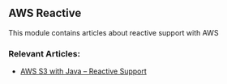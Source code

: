 ## AWS Reactive

This module contains articles about reactive support with AWS

### Relevant Articles:

- [AWS S3 with Java – Reactive Support](https://www.baeldung.com/java-aws-s3-reactive)
